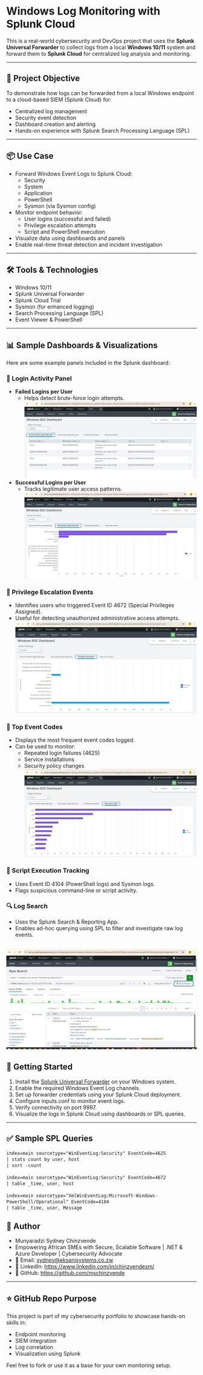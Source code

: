 # Windows Log Monitoring with Splunk Cloud

This is a real-world cybersecurity and DevOps project that uses the **Splunk Universal Forwarder** to collect logs from a local **Windows 10/11** system and forward them to **Splunk Cloud** for centralized log analysis and monitoring.

---

## 🎯 Project Objective

To demonstrate how logs can be forwarded from a local Windows endpoint to a cloud-based SIEM (Splunk Cloud) for:

- Centralized log management  
- Security event detection  
- Dashboard creation and alerting  
- Hands-on experience with Splunk Search Processing Language (SPL)

---

## 📦 Use Case

- Forward Windows Event Logs to Splunk Cloud:
  - Security
  - System
  - Application
  - PowerShell
  - Sysmon (via Sysmon config)
- Monitor endpoint behavior:
  - User logins (successful and failed)
  - Privilege escalation attempts
  - Script and PowerShell execution
- Visualize data using dashboards and panels
- Enable real-time threat detection and incident investigation

---

## 🛠️ Tools & Technologies

- Windows 10/11
- Splunk Universal Forwarder
- Splunk Cloud Trial
- Sysmon (for enhanced logging)
- Search Processing Language (SPL)
- Event Viewer & PowerShell

---

## 📊 Sample Dashboards & Visualizations

Here are some example panels included in the Splunk dashboard:

### 🔐 Login Activity Panel

- **Failed Logins per User**
  - Helps detect brute-force login attempts.
  ![Failed Logins](screenshots/Failed%20Logins.JPG)
- **Successful Logins per User**
  - Tracks legitimate user access patterns.
    ![Successful Logins](screenshots/Successful%20Logins%20by%20user.JPG)

### 🚨 Privilege Escalation Events

- Identifies users who triggered Event ID 4672 (Special Privileges Assigned).
- Useful for detecting unauthorized administrative access attempts.
  ![Priviledge Escalation](screenshots/Priviledge%20Escalation%20Events.JPG)

### 🔢 Top Event Codes

- Displays the most frequent event codes logged.
- Can be used to monitor:
  - Repeated login failures (4625)
  - Service installations
  - Security policy changes
![Top Events](screenshots/Top%20Event%20Codes.JPG)
    

### 🧠 Script Execution Tracking

- Uses Event ID 4104 (PowerShell logs) and Sysmon logs.
- Flags suspicious command-line or script activity.

### 🔍 Log Search

- Uses the Splunk Search & Reporting App.
- Enables ad-hoc querying using SPL to filter and investigate raw log events.

![Top Events](screenshots/LogSearches.JPG)
---

## 🚀 Getting Started

1. Install the [Splunk Universal Forwarder](https://www.splunk.com/en_us/download/universal-forwarder.html) on your Windows system.
2. Enable the required Windows Event Log channels.
3. Set up forwarder credentials using your Splunk Cloud deployment.
4. Configure inputs.conf to monitor event logs.
5. Verify connectivity on port 9997.
6. Visualize the logs in Splunk Cloud using dashboards or SPL queries.

---

## ✅ Sample SPL Queries

```spl
index=main sourcetype="WinEventLog:Security" EventCode=4625
| stats count by user, host
| sort -count

index=main sourcetype="WinEventLog:Security" EventCode=4672
| table _time, user, host

index=main sourcetype="XmlWinEventLog:Microsoft-Windows-PowerShell/Operational" EventCode=4104
| table _time, user, Message

```

## 👤 Author
- Munyaradzi Sydney Chinzvende
- Empowering African SMEs with Secure, Scalable Software | .NET & Azure Developer | Cybersecurity Advocate
- 📧 Email: sydney@eksanisystems.co.zw
- 💼 LinkedIn: https://www.linkedin.com/in/chinzvendesm/
- 🐙 GitHub: https://github.com/mschinzvende

---

## ⭐ GitHub Repo Purpose
This project is part of my cybersecurity portfolio to showcase hands-on skills in:

- Endpoint monitoring
- SIEM integration
- Log correlation
- Visualization using Splunk

Feel free to fork or use it as a base for your own monitoring setup.
